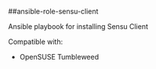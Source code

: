 ##ansible-role-sensu-client

Ansible playbook for installing Sensu Client

Compatible with:
* OpenSUSE Tumbleweed

